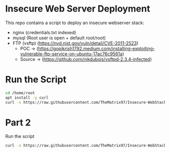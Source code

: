 # Insecure Web Server Deployment

This repo contains a script to deploy an insecure webserver stack:
- nginx (credentials.txt indexed)
- mysql (Root user is open + default root/root)
- FTP (vsftp) (https://nvd.nist.gov/vuln/detail/CVE-2011-2523)
    - POC -> (https://gopikrish1792.medium.com/installing-exploiting-vulnerable-ftp-service-on-ubuntu-17ac76c9561a)
    - Source -> (https://github.com/nikdubois/vsftpd-2.3.4-infected)

# Run the Script

```bash
cd /home/root
apt install -y curl
curl -s https://raw.githubusercontent.com/TheMatrix97/Insecure-WebStack/refs/tags/1.0.0/script.sh | bash
```

# Part 2

Run the script
```bash
curl -s https://raw.githubusercontent.com/TheMatrix97/Insecure-WebStack/refs/tags/2.0.0/script_part2.sh | bash
```